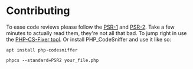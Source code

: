 Contributing
============

To ease code reviews please follow the [PSR-1](http://www.php-fig.org/psr/1/) and
[PSR-2](http://www.php-fig.org/psr/2/). Take a few minutes to actually read them,
they're not all that bad. To jump right in use the [PHP-CS-Fixer
tool](http://cs.sensiolabs.org/). Or install PHP_CodeSniffer and use it like so:

`apt install php-codesniffer`

`phpcs --standard=PSR2 your_file.php`
